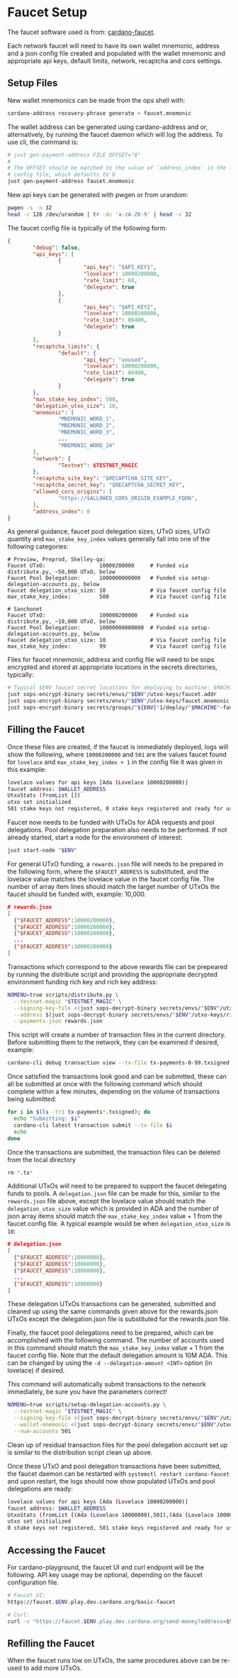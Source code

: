 # Faucet Setup

The faucet software used is from:
[cardano-faucet](https://github.com/input-output-hk/cardano-faucet).

Each network faucet will need to have its own wallet mnemonic, address and a
json config file created and populated with the wallet mnemonic and appropriate
api keys, default limits, network, recaptcha and cors settings.

## Setup Files
New wallet mnemonics can be made from the ops shell with:
```bash
cardano-address recovery-phrase generate > faucet.mnemonic
```

The wallet address can be generated using cardano-address and or,
alternatively, by running the faucet daemon which will log the address.  To use
cli, the command is:
```bash
# just gen-payment-address FILE OFFSET="0"
#
# The OFFSET should be matched to the value of `address_index` in the faucet
# config file, which defaults to 0
just gen-payment-address faucet.mnemonic
```

New api keys can be generated with pwgen or from urandom:
```bash
pwgen -s -n 32
head -c 128 /dev/urandom | tr -dc 'a-zA-Z0-9' | head -c 32
```

The faucet config file is typically of the following form:
```json
{
        "debug": false,
        "api_keys": [
                {
                        "api_key": "$API_KEY1",
                        "lovelace": 10000200000,
                        "rate_limit": 60,
                        "delegate": true
                },
                {
                        "api_key": "$API_KEY2",
                        "lovelace": 10000200000,
                        "rate_limit": 86400,
                        "delegate": true
                }
        ],
        "recaptcha_limits": {
                "default": {
                        "api_key": "unused",
                        "lovelace": 10000200000,
                        "rate_limit": 86400,
                        "delegate": true
                }
        },
        "max_stake_key_index": 500,
        "delegation_utxo_size": 10,
        "mnemonic": [
                "MNEMONIC_WORD_1",
                "MNEMONIC_WORD_2",
                "MNEMONIC_WORD_3",
                ...
                "MNEMONIC_WORD_24"
        ],
        "network": {
                "Testnet": $TESTNET_MAGIC
        },
        "recaptcha_site_key": "$RECAPTCHA_SITE_KEY",
        "recaptcha_secret_key": "$RECAPTCHA_SECRET_KEY",
        "allowed_cors_origins": [
                "https://$ALLOWED_CORS_ORIGIN_EXAMPLE_FQDN",
        ],
        "address_index": 0
}
```

As general guidance, faucet pool delegation sizes, UTxO sizes, UTxO quantity
and `max_stake_key_index` values generally fall into one of the following
categories:
```
# Preview, Preprod, Shelley-qa:
Faucet UTxO:                 10000200000     # Funded via distribute.py, ~50,000 UTxO, below
Faucet Pool Delegation:      1000000000000   # Funded via setup-delegation-accounts.py, below
Faucet delegation_utxo_size: 10              # Via faucet config file
max_stake_key_index:         500             # Via faucet config file

# Sanchonet
Faucet UTxO:                 100000200000    # Funded via distribute.py, ~10,000 UTxO, below
Faucet Pool Delegation:      10000000000000  # Funded via setup-delegation-accounts.py, below
Faucet delegation_utxo_size: 10              # Via faucet config file
max_stake_key_index:         99              # Via faucet config file
```

Files for faucet mnemonic, address and config file will need to be sops
encrypted and stored at appropriate locations in the secrets directories,
typically:
```bash
# Typical $ENV faucet secret locations for deploying to machine: $MACHINE
just sops-encrypt-binary secrets/envs/"$ENV"/utxo-keys/faucet.addr
just sops-encrypt-binary secrets/envs/"$ENV"/utxo-keys/faucet.mnemonic
just sops-encrypt-binary secrets/groups/"${ENV}"1/deploy/"$MACHINE"-faucet.json
```

## Filling the Faucet
Once these files are created, if the faucet is immediately deployed, logs will
show the following, where `10000200000` and `501` are the values faucet found
for `lovelace` and `max_stake_key_index + 1` in the config file it was given in
this example:
```bash
lovelace values for api keys [Ada (Lovelace 10000200000)]
faucet address: $WALLET_ADDRESS
UtxoStats (fromList [])
utxo set initialized
501 stake keys not registered, 0 stake keys registered and ready for use, 0 stake keys delegated to pools
```

Faucet now needs to be funded with UTxOs for ADA requests and pool delegations.
Pool delegation preparation also needs to be performed.  If not already
started, start a node for the environment of interest:
```bash
just start-node "$ENV"
```

For general UTxO funding, a `rewards.json` file will needs to be prepared in
the following form, where the `$FAUCET_ADDRESS` is substituted, and the
lovelace value matches the lovelace value in the faucet config file.  The
number of array item lines should match the target number of UTxOs the faucet
should be funded with, example: 10,000.
```json
# rewards.json
[
  {"$FAUCET_ADDRESS":10000200000},
  {"$FAUCET_ADDRESS":10000200000},
  {"$FAUCET_ADDRESS":10000200000},
  ...
  {"$FAUCET_ADDRESS":10000200000}
]
```

Transactions which correspond to the above rewards file can be prepeared by
running the distribute script and providing the appropriate decrypted
environment funding rich key and rich key address:
```bash
NOMENU=true scripts/distribute.py \
  --testnet-magic "$TESTNET_MAGIC" \
  --signing-key-file <(just sops-decrypt-binary secrets/envs/"$ENV"/utxo-keys/rich-utxo.skey) \
  --address $(just sops-decrypt-binary secrets/envs/"$ENV"/utxo-keys/rich-utxo.addr) \
  --payments-json rewards.json
```

This script will create a number of transaction files in the current directory.
Before submitting them to the network, they can be examined if desired,
example:
```bash
cardano-cli debug transaction view --tx-file tx-payments-0-99.txsigned
```

Once satisfied the transactions look good and can be submitted, these can all
be submitted at once with the following command which should complete within a
few minutes, depending on the volume of transactions being submitted:
```bash
for i in $(ls -tr1 tx-payments*.txsigned); do
  echo "Submitting: $i"
  cardano-cli latest transaction submit --tx-file $i
  echo
done
```

Once the transactions are submitted, the transaction files can be deleted from
the local directory
```bash
rm *.tx*
```

Additional UTxOs will need to be prepared to support the faucet delegating funds to
pools.  A `delegation.json` file can be made for this, similar to the
`rewards.json` file above, except the lovelace value should match the
`delegation_utxo_size` value which is provided in ADA and the number of json
array items should match the `max_stake_key_index` value + 1 from the faucet config
file.  A typical example would be when `delegation_utxo_size` is `10`:
```json
# delegation.json
[
  {"$FAUCET_ADDRESS":10000000},
  {"$FAUCET_ADDRESS":10000000},
  {"$FAUCET_ADDRESS":10000000},
  ...
  {"$FAUCET_ADDRESS":10000000}
]
```

These delegation UTxOs transactions can be generated, submitted and cleaned up
using the same commands given above for the rewards.json UTxOs except the
delegation.json file is substituted for the rewards.json file.

Finally, the faucet pool delegations need to be prepared, which can be
accomplished with the following command.  The number of accounts used in this
command should match the `max_stake_key_index` value + 1 from the faucet config
file.  Note that the default delegation amount is 10M ADA.  This can be changed
by using the `-d --delegation-amount <INT>` option (in lovelace) if desired.

This command will automatically submit transactions to the network immediately,
be sure you have the parameters correct!
```bash
NOMENU=true scripts/setup-delegation-accounts.py \
  --testnet-magic "$TESTNET_MAGIC" \
  --signing-key-file <(just sops-decrypt-binary secrets/envs/"$ENV"/utxo-keys/rich-utxo.skey) \
  --wallet-mnemonic <(just sops-decrypt-binary secrets/envs/"$ENV"/utxo-keys/faucet.mnemonic) \
  --num-accounts 501
```

Clean up of residual transaction files for the pool delegation account set up
is similar to the distribution script clean up above.

Once these UTxO and pool delegation transactions have been submitted, the
faucet daemon can be restarted with `systemctl restart cardano-faucet` and upon
restart, the logs should now show populated UTxOs and pool delegations are
ready:
```bash
lovelace values for api keys [Ada (Lovelace 10000200000)]
faucet address: $WALLET_ADDRESS
UtxoStats (fromList [(Ada (Lovelace 10000000),501),(Ada (Lovelace 10000200000),10000)])
utxo set initialized
0 stake keys not registered, 501 stake keys registered and ready for use, 0 stake keys delegated to pools
```

## Accessing the Faucet
For cardano-playground, the faucet UI and curl endpoint will be the following.
API key usage may be optional, depending on the faucet configuration file.
```bash
# Faucet UI:
https://faucet.$ENV.play.dev.cardano.org/basic-faucet

# Curl:
curl -v "https://faucet.$ENV.play.dev.cardano.org/send-money?address=$SEND_ADDRESS&api_key=$API_KEY"
```

## Refilling the Faucet
When the faucet runs low on UTxOs, the same procedures above can be re-used to add more UTxOs.

